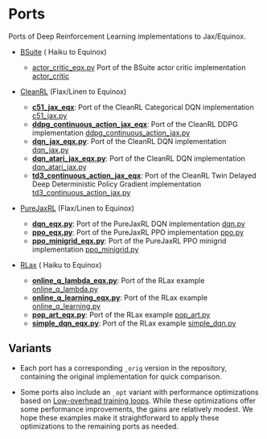 
# Ports

Ports of Deep Reinforcement Learning implementations to Jax/Equinox.

* [BSuite](https://github.com/google-deepmind/bsuite) ( Haiku to Equinox)
  * [actor_critic_eqx.py](./ports/bsuite/actor_critic_eqx.py) Port of the BSuite actor critic implementation [actor_critic](https://github.com/google-deepmind/bsuite/tree/main/bsuite/baselines/jax/actor_critic)
  
* [CleanRL](https://github.com/vwxyzjn/cleanrl) (Flax/Linen to Equinox)
  * [**c51_jax_eqx**](./ports/cleanrl/c51_jax_eqx): Port of the CleanRL Categorical DQN implementation [c51_jax.py](https://github.com/vwxyzjn/cleanrl/blob/master/cleanrl/c51_jax.py)
  * [**ddpg_continuous_action_jax_eqx**](./ports/cleanrl/ddpg_continuous_action_jax_eqx.py): Port of the CleanRL DDPG implementation [ddpg_continuous_action_jax.py](https://github.com/vwxyzjn/cleanrl/blob/master/cleanrl/ddpg_continuous_action_jax.py)
  * [**dqn_jax_eqx.py**](./ports/cleanrl/dqn_jax_eqx.py): Port of the CleanRL DQN implementation [dqn_jax.py](https://github.com/vwxyzjn/cleanrl/blob/master/cleanrl/dqn_jax.py)
  * [**dqn_atari_jax_eqx.py**](./ports/cleanrl/dqn_atari_jax_eqx.py): Port of the CleanRL DQN implementation [dqn_atari_jax.py](https://github.com/vwxyzjn/cleanrl/blob/master/cleanrl/dqn_atari_jax.py)
  * [**td3_continuous_action_jax_eqx**](./ports/cleanrl/td3_continuous_action_jax_eqx.py): Port of the CleanRL Twin Delayed Deep Deterministic Policy Gradient implementation [td3_continuous_action_jax.py](https://github.com/vwxyzjn/cleanrl/blob/master/cleanrl/td3_continuous_action_jax.py)
  
* [PureJaxRL](https://github.com/luchris429/purejaxrl) (Flax/Linen to Equinox)
  * [**dqn_eqx.py**](./ports/purejaxrl/dqn_eqx.py): Port of the PureJaxRL DQN implementation [dqn.py](https://github.com/luchris429/purejaxrl/blob/main/purejaxrl/dqn.py)
  * [**ppo_eqx.py**](./ports/purejaxrl/ppo_eqx.py): Port of the PureJaxRL PPO implementation [ppo.py](https://github.com/luchris429/purejaxrl/blob/main/purejaxrl/ppo.py)
  * [**ppo_minigrid_eqx.py**](./ports/purejaxrl/ppo_minigrid_eqx.py): Port of the PureJaxRL PPO minigrid implementation  [ppo_minigrid.py](https://github.com/luchris429/purejaxrl/blob/main/purejaxrl/ppo_minigrid.py)

* [RLax](https://github.com/google-deepmind/rlax) ( Haiku to Equinox)
  * [**online_q_lambda_eqx.py**](./ports/rlax/online_q_lambda_eqx.py): Port of the RLax example [online_q_lambda.py](https://github.com/google-deepmind/rlax/blob/master/examples/online_q_lambda.py)
  * [**online_q_learning_eqx.py**](./ports/rlax/online_q_learning_eqx.py): Port of the RLax example [online_q_learning.py](https://github.com/google-deepmind/rlax/blob/master/examples/online_q_learning.py)
  * [**pop_art_eqx.py**](./ports/rlax/pop_art_eqx.py): Port of the RLax example [pop_art.py](https://github.com/google-deepmind/rlax/blob/master/examples/pop_art.py)
  * [**simple_dqn_eqx.py**](./ports/rlax/simple_dqn_eqx.py): Port of the RLax example [simple_dqn.py](https://github.com/google-deepmind/rlax/blob/master/examples/simple_dqn.py)

## Variants

* Each port has a corresponding `_orig` version in the repository, containing the original implementation for quick comparison.

* Some ports also include an `_opt` variant with performance optimizations based on [Low-overhead training loops](https://docs.kidger.site/equinox/tricks/#low-overhead-training-loops). While these optimizations offer some performance improvements, the gains are relatively modest. We hope these examples make it straightforward to apply these optimizations to the remaining ports as needed.
